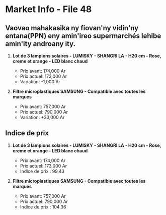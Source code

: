 # Market Info - File 48

## Vaovao mahakasika ny fiovan'ny vidin'ny entana(PPN) eny amin'ireo supermarchés lehibe amin'ity androany ity.

1. **Lot de 3 lampions solaires - LUMISKY - SHANGRI LA - H20 cm - Rose, creme et orange - LED blanc chaud**
   - Prix avant: 174,000 Ar
   - Prix actuel: 173,000 Ar
   - Variation: -1,000 Ar

2. **Filtre microplastiques SAMSUNG - Compatible avec toutes les marques**
   - Prix avant: 757,000 Ar
   - Prix actuel: 790,000 Ar
   - Variation: +33,000 Ar



## Indice de prix

1. **Lot de 3 lampions solaires - LUMISKY - SHANGRI LA - H20 cm - Rose, creme et orange - LED blanc chaud**
   - Prix avant: 174,000 Ar
   - Prix actuel: 173,000 Ar
   - Indice de prix : 99.43

2. **Filtre microplastiques SAMSUNG - Compatible avec toutes les marques**
   - Prix avant: 757,000 Ar
   - Prix actuel: 790,000 Ar
   - Indice de prix : 104.36

